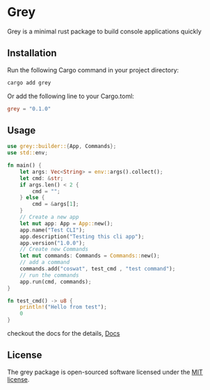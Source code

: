 # Grey

Grey is a minimal rust package to build console applications quickly 

## Installation

Run the following Cargo command in your project directory:

```bash 
cargo add grey
```

Or add the following line to your Cargo.toml:

```toml
grey = "0.1.0"
```

## Usage

```rust
use grey::builder::{App, Commands};
use std::env;

fn main() {
    let args: Vec<String> = env::args().collect();
    let cmd: &str;
    if args.len() < 2 {
        cmd = "";
    } else {
        cmd = &args[1];
    }
    // Create a new app
    let mut app: App = App::new();
    app.name("Test CLI");
    app.description("Testing this cli app");
    app.version("1.0.0");
    // Create new Commands
    let mut commands: Commands = Commands::new();
    // add a command
    commands.add("coswat", test_cmd , "test command");
    // run the commands
    app.run(cmd, commands);
}

fn test_cmd() -> u8 {
    println!("Hello from test");
    0
}
```

checkout the docs for the details, [Docs](https://docs.rs/grey/0.1.0/grey/)

## License

The grey package is open-sourced software licensed under the [MIT license](LICENSE).